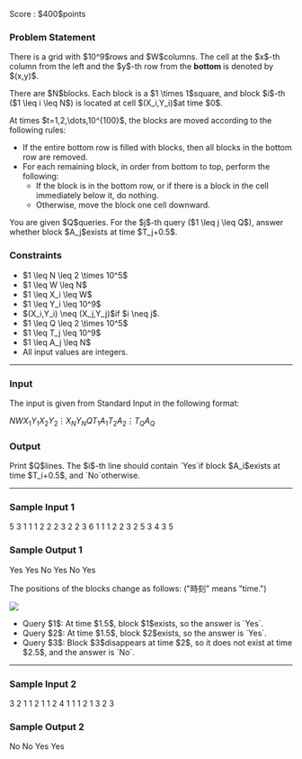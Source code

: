 
<div>

<span>

<span>

<p>
Score : $400$points
</p>

<div>

<section>

### **Problem Statement**

<p>
There is a grid with $10^9$rows and $W$columns. The cell at the $x$-th column from the left and the $y$-th row from the 
<strong>
bottom
</strong>
is denoted by $(x,y)$.
</p>

<p>
There are $N$blocks. Each block is a $1 \times 1$square, and block $i$-th ($1 \leq i \leq N$) is located at cell $(X_i,Y_i)$at time $0$.
</p>

<p>
At times $t=1,2,\dots,10^{100}$, the blocks are moved according to the following rules:
</p>

<ul>

<li>
If the entire bottom row is filled with blocks, then all blocks in the bottom row are removed.
</li>

<li>
For each remaining block, in order from bottom to top, perform the following:
<ul>

<li>
If the block is in the bottom row, or if there is a block in the cell immediately below it, do nothing.
</li>

<li>
Otherwise, move the block one cell downward.
</li>

</ul>

</li>

</ul>

<p>
You are given $Q$queries. For the $j$-th query ($1 \leq j \leq Q$), answer whether block $A_j$exists at time $T_j+0.5$.
</p>

</section>

</div>

<div>

<section>

### **Constraints**

<ul>

<li>
$1 \leq N \leq 2 \times 10^5$
</li>

<li>
$1 \leq W \leq N$
</li>

<li>
$1 \leq X_i \leq W$
</li>

<li>
$1 \leq Y_i \leq 10^9$
</li>

<li>
$(X_i,Y_i) \neq (X_j,Y_j)$if $i \neq j$.
</li>

<li>
$1 \leq Q \leq 2 \times 10^5$
</li>

<li>
$1 \leq T_j \leq 10^9$
</li>

<li>
$1 \leq A_j \leq N$
</li>

<li>
All input values are integers.
</li>

</ul>

</section>

</div>

---

<div>

<div>

<section>

### **Input**

<p>
The input is given from Standard Input in the following format:
</p>

<div>

$N$$W$$X_1$$Y_1$$X_2$$Y_2$$\vdots$$X_N$$Y_N$$Q$$T_1$$A_1$$T_2$$A_2$$\vdots$$T_Q$$A_Q$
</div>

</section>

</div>

<div>

<section>

### **Output**

<p>
Print $Q$lines. The $i$-th line should contain `Yes`if block $A_i$exists at time $T_i+0.5$, and `No`otherwise.
</p>

</section>

</div>

</div>

---

<div>

<section>

### **Sample Input 1**

<div>

5 3
1 1
1 2
2 2
3 2
2 3
6
1 1
1 2
2 3
2 5
3 4
3 5

</div>

</section>

</div>

<div>

<section>

### **Sample Output 1**

<div>

Yes
Yes
No
Yes
No
Yes

</div>

<p>
The positions of the blocks change as follows: ("時刻" means "time.")
</p>

<p>

<img src="https://img.atcoder.jp/abc391/4a6590753edcbad7ea1e8ce7f172902a.png">

</img>

</p>

<ul>

<li>
Query $1$: At time $1.5$, block $1$exists, so the answer is `Yes`.
</li>

<li>
Query $2$: At time $1.5$, block $2$exists, so the answer is `Yes`.
</li>

<li>
Query $3$: Block $3$disappears at time $2$, so it does not exist at time $2.5$, and the answer is `No`.
</li>

</ul>

</section>

</div>

---

<div>

<section>

### **Sample Input 2**

<div>

3 2
1 1
2 1
1 2
4
1 1
1 2
1 3
2 3

</div>

</section>

</div>

<div>

<section>

### **Sample Output 2**

<div>

No
No
Yes
Yes

</div>

</section>

</div>

</span>

</span>

</div>
